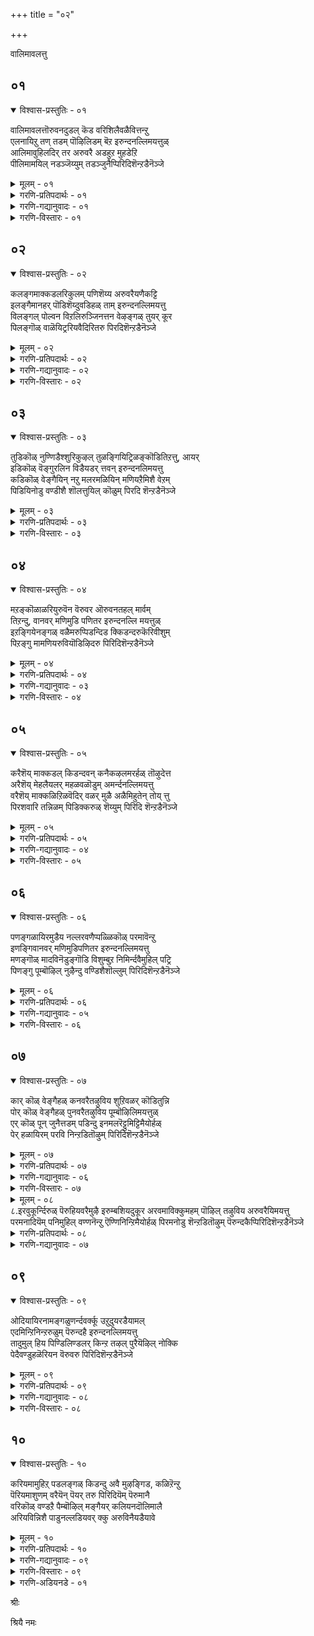 +++
title = "०२"

+++

वालिमावलत्तु

## ०१

<details open><summary>विश्वास-प्रस्तुतिः - ०१</summary>

वालिमावलत्तॊरुवनदुडल् कॆड वरिशिलैवळैवित्तन्ऱु  
एलनायिऱु तण् तडम् पॊऴिलिडम् बॆऱ इरुन्दनल्लिमयत्तुळ्  
आलिमावुहिलदिर् तर अरुवरै अडहुऱ मुहडेऱि  
पीलिमामयिल् नडञ्जॆय्युम् तडञ्जुनैप्पिरिदिशॆन्ऱडैनॆञ्जे
</details>

<details><summary>मूलम् - ०१</summary>

वालिमावलत्तॊरुवनदुडल् कॆड वरिशिलैवळैवित्तन्ऱु  
एलनायिऱु तण् तडम् पॊऴिलिडम् बॆऱ इरुन्दनल्लिमयत्तुळ्  
आलिमावुहिलदिर् तर अरुवरै अडहुऱ मुहडेऱि  
पीलिमामयिल् नडञ्जॆय्युम् तडञ्जुनैप्पिरिदिशॆन्ऱडैनॆञ्जे
</details>

<details><summary>गरणि-प्रतिपदार्थः - ०१</summary>

वालि=वालियॆम्ब, मावलत्तु=महाबलशालियाद ऒरुवनदु=ऒब्बन, उडल्=ऒडलु, कॆड=हाळागुवन्तॆ, वरिशिलै=दिव्यवाद धनुस्सन्नु, वळैवित्तु=बग्गिसि, अन्ऱु=अन्दु, एलम्=परिमळवु, नाऱु=बीसुव, तण्=तम्पाद, तडम्-विशालवाद, पॊऴिल्=तोपुगळ, इडम्=स्थळदल्लि, पॆऱ=पडॆयुवन्तॆ, इरुन्द=इरुव, नल् इमयत्तुळ्=ऒळ्ळॆय हिमालय पर्वतदल्लि, आलि-आलिकल्लुगळिन्द तुम्बिद, मा ,मुहिल्= दॊड्ड मुगिलु, अदिर् तर=अदुरुत्तिरलु, अरुवरै=दॊड्डबॆट्टद, मुहडु=शिखरवन्नु, अहडु उऱ=हॊट्टॆमेलॆ तॆवळुवन्तॆ, एऱि=हत्ति, पीलि मा मायिल्=दॊड्ड सोगॆ नविलुगळु, नडम् शॆय्युम्=नर्तिसुत्तिरुवन्थ, तडम्=विशालवाद, शुनै=बॆट्टद सरोवरगळुळ्ळ, पिरिदि=तिरुप्पिरिदि ऎम्ब दिव्यक्षेत्रक्कॆ, शॆन्ऱु=होगि, अडै=\(पुण्यवन्नु\) पडॆनॆञ्जे=मनवे\!
</details>

<details><summary>गरणि-गद्यानुवादः - ०१</summary>

अन्दु वालियॆम्ब महाबलिष्ठनाद ऒब्बन ऒडलु छिद्रवागुवन्तॆ सुन्दर धनुस्सन्नु बग्गिसि, परिमळवु बीसुव तम्पाद विशालवाद तोपुगळ नडुवॆ \(दर्शन कटाक्षवन्नु\) पडॆयुवन्तॆ इरुव आलिकल्लुगळिन्द तुम्बिद दॊड्डमुगिलु अदुरुत्तिरलु \(चञ्चलवागि सुळिदाडुत्तिरलु\) दॊड्डबॆट्टद शिखरवन्नु हॊट्टॆय मेलॆ तॆवळिकॊण्डुहत्ति, दॊड्ड सोगॆ नविलुगळु नर्तिसुत्तिरुवन्थ विशालवाद बॆट्टद सरोवरगळन्नुळ्ळ "पिरिदि" ऎम्ब दिव्यक्षेत्रक्कॆ होगि \(स्वामिय दर्शनभाग्यवन्नु\) पडॆ, ऎलॆ मनस्से\! \(१\)
</details>

<details><summary>गरणि-विस्तारः - ०१</summary>

भगवन्नाम स्मरणॆ माडुत्ता भगवन्तनु भूमिय मेलॆ नॆलसिरुव पवित्रक्षेत्रगळिगॆ होगि, अल्लि भगवन्तन अर्चामूर्तियन्नु दर्शन माडि आनन्दिसबेकु. हीगॆ माडुवुदु भक्तियन्नु दृढगॊळिसुत्तदॆ.

आऴ्वाररु हेळुत्तारॆ- हिन्दॆ, भगवन्तनु श्रीरामनागि अवतरिसिद. किष्किन्धॆयल्लि पदच्युतनागि नॆलॆयिल्लदॆ अलॆदाडुत्तिद्द सुग्रीवन सख्यवन्नु बॆळसिद. अवन अण्णने महापराक्रमियाद वालि. वालिगॆ ऎदुरागि निन्तु होराडुववरे इरलिल्ल. अन्थवरन्नु श्रीरामनु ऒन्दे बाणदिन्द कॊन्दु सुग्रीवनिगॆ किष्किन्धॆय राज्यवन्नु वहिसिकॊट्टनु. आ स्वामिये ईग, हिमालयदल्लि बलुरम्यवाद प्रकृतिय नडुवॆ "पिरिदि" ऎम्ब दिव्यक्षेत्रदल्लि भक्तरन्नु अनुग्रहिसुवुदक्कागिये नॆलसिद्दानॆ. ऎलॆ मनस्से, नीनु अल्लिगॆ होगि स्वामियन्नु कण्तुम्ब नोडि आनन्दिसु, मरॆयबेड.
</details>

## ०२

<details open><summary>विश्वास-प्रस्तुतिः - ०२</summary>

कलङ्गमाक्कडलरिकुलम् पणिशॆय्य अरुवरैयणैकट्टि  
इलङ्गैमानहर् पॊडिशॆय्दुवडिहळ् ताम् इरुन्दनल्लिमयत्तु  
विलङ्गल् पोल्वन विऱलिरुञ्जिनत्तन वेऴङ्गळ् तुयर् कूर  
पिलङ्गॊळ् वाळॆयिट्ररियवैदिरितरु पिरदिशॆन्ऱडैनॆञ्जे
</details>

<details><summary>मूलम् - ०२</summary>

कलङ्गमाक्कडलरिकुलम् पणिशॆय्य अरुवरैयणैकट्टि  
इलङ्गैमानहर् पॊडिशॆय्दुवडिहळ् ताम् इरुन्दनल्लिमयत्तु  
विलङ्गल् पोल्वन विऱलिरुञ्जिनत्तन वेऴङ्गळ् तुयर् कूर  
पिलङ्गॊळ् वाळॆयिट्ररियवैदिरितरु पिरदिशॆन्ऱडैनॆञ्जे
</details>

<details><summary>गरणि-प्रतिपदार्थः - ०२</summary>

मा कडल्=विस्तारवाद समुद्रवु, कलङ्ग=कलकि होगुवन्तॆ, अरि कुलम् पणिशॆय्य=वानर समूहवु सेवॆ सल्लिसलु, अरुवरै=दॊड्ड बॆट्टगळ, अणैकट्टि=सेतुवॆयन्नु कट्टि, इलङ्गैमा नहर्=लङ्कॆयॆम्ब महानगरवन्नु, पॊडिशॆय्दु=नुच्चुनुरि माडिद, अडिहळ् ताम्=पादगळु, इरुन्द=नॆलसिरुव, नल् इमयत्तु=ऒळ्ळॆय हिमालयदल्लि, विलङ्गल् पोल्=बॆट्टगळ हागॆ, वनविऱल्=सॊबगिनिन्दलू, पराक्रमदिन्दलू, इरुशिनत्तन=बहळ कोपवुळ्ळ, वेऴङ्गळ्=आनॆगळ, तुयर् कूर=दुःखवु हॆच्चुवन्तॆ, पिलम् कॊळ् वाळ्=गुहॆगळल्लि वासिसुव, ऎयिऱु=कोरॆहल्लुगळुळ्ळ, अरि अवै=सिंहगळु, तिरितरु=अलॆदाडुव, पिरदि शॆन्ऱु=पिरदिगॆ होगि, अडैनॆञ्जे=सन्तोषपडु मनस्से.
</details>

<details><summary>गरणि-गद्यानुवादः - ०२</summary>

विस्तारवाद समुद्रवु कलकि होगुवन्तॆ, वानर समूहद सेवॆयिन्द दॊड्डबॆट्टगळ सेतुवॆयन्नु कट्टि, लङ्कॆयॆम्ब महानगरवन्नु नुच्चुनुरि माडिद पादगळु नॆलसिरुव ऒळ्ळॆय हिमालयदल्लि, बॆट्टगळ हागॆ सॊबगिनिन्दलू शक्तियिन्दलू, कोपदिन्दलू इरुव आनॆगळ दुःख\(सङ्कट\)वन्नु हॆच्चिसुवन्तॆ गुहॆगळल्लि वासिसुव कोरॆहल्लुगळुळ्ळ सिंहगळु अलॆदाडुव पिरदि ऎम्ब क्षेत्रक्कॆ होगि सन्तोषपडु, मनस्से.\(२\)
</details>

<details><summary>गरणि-विस्तारः - ०२</summary>

ई पाशुरदल्लि श्रीरामन पराक्रम मुन्दुवरॆयुत्तदॆ- अडगिसलागद सागरवन्नु अडगिसि, अदक्कॆ कपिगळ सहायदिन्द बॆट्टगळ सेतुवॆयन्नु

कट्टिद्दु ऒन्दु अद्भुतसाहस. लङ्कापट्टणवन्ने ध्वंसगॊळिसिद्दु इन्नॊन्दु आ अमितपराक्रमियाद, श्रीरामनु हिमालयदल्लि ऒळ्ळॆय सॊगसाद प्रकृतिसौन्दर्यद नडुवॆ, "पिरदि" ऎम्ब क्षेत्रदल्लि नॆलसिद्दानॆ. अल्लि, बॆट्टदन्तॆ मैयुळ्ळ, अष्टे सुन्दरवाद अष्टे बलिष्ठवाद आनॆगळु भयवन्नुण्टुमाडुवन्तॆ अलॆदाडुत्तवॆ. हागॆये, गुहॆगळल्लि वासिसुत्ता क्रूरवाद कोरॆहल्लुगळुळ्ळ सिंहगळू अलॆदाडुत्तवॆ. ऎलॆ मनस्से, आ पुण्यक्षेत्रक्कॆ होगि, आ स्वामिय दर्शन पडॆदु सन्तोष पडु-ऎन्नुत्तारॆ, आऴ्वाररु.
</details>

## ०३

<details open><summary>विश्वास-प्रस्तुतिः - ०३</summary>

तुडिकॊळ् नुण्णिडैश्शुरिकुऴल् तुळङ्गियिट्रिळङ्कॊडितिऱत्तु, आयर्  
इडिकॊळ् वॆङ्गुरलिन विडैयडर् त्तवन् इरुन्दनलिमयत्तु  
कडिकॊळ् वेङ्गैयिन् नऱु मलरमळियिन् मणियऱैमिशै वेऱम्  
पिडियिनोडु वण्डीशै शॊलत्तुयिल् कॊळुम् पिरदि शॆन्ऱडैनॆञ्जे
</details>

<details><summary>मूलम् - ०३</summary>

तुडिकॊळ् नुण्णिडैश्शुरिकुऴल् तुळङ्गियिट्रिळङ्कॊडितिऱत्तु, आयर्  
इडिकॊळ् वॆङ्गुरलिन विडैयडर् त्तवन् इरुन्दनलिमयत्तु  
कडिकॊळ् वेङ्गैयिन् नऱु मलरमळियिन् मणियऱैमिशै वेऱम्  
पिडियिनोडु वण्डीशै शॊलत्तुयिल् कॊळुम् पिरदि शॆन्ऱडैनॆञ्जे
</details>

<details><summary>गरणि-प्रतिपदार्थः - ०३</summary>

तुडिकॊळ्=बळुकुव, नुण्=सूक्ष्मवाद, इडै=नडुविन, शुरि कुऴल्=गुङ्गुरु कूदलिन, तुळङ्गु=बॆळगुत्तिरुव, ऎयऱु=दन्तपङ्क्तिय\(हल्लुगळ\) इळम् कॊडि=ऎळॆय बळ्ळिय तिऱत्तु=रीतिय\(कोमलवाद\) \(नप्पिन्नैदेविगागि\), आयर्=गोवळर, इडिकॊळ्=सिडिलिनन्तॆ, वॆम् कुरल्=भयङ्करवाद कूगिन, इनम्=ऒट्टागि\(ऎरगिद\) विडै=वृषभगळन्नु, अडर् त्तवन्=अडगिसिदवनु, इरुन्द=नॆलसिरुव, नल् इमयत्तु=सुन्दरवाद हिमालयदल्लि, कडिकॊळ्=परिमळ तुम्बिद, वेङ्गैयिन्=वेङ्गै मरद, नऱु=बहळहॆच्चाद, मलर्=हूगळिन्द, अमळियिन्=हासुगॆयल्लि, मणि=इन्द्रनीलमणियन्तॆ इरुव, अऱैमिशै=बण्डॆगळ मेलॆ, वेऴम्=गण्डानॆय, पिडियिनोडु=हॆण्णानॆयॊडनॆ, वण्डु=दुम्बिगळु, इशै शॊल=गान माडुत्तिरलु, तुयिल् कॊळुम्=मलगि निद्रिसुव, पिरदि=पिरदि क्षेत्रक्कॆ, शॆन्ऱु=होगि, अडै=सन्तोषपडु, नॆञ्जे=मनस्से.
</details>

<details><summary>गरणि-विस्तारः - ०३</summary>

बळुकुव सूक्ष्मनडुवुळ्ळ, गुङ्गुरु कूदलिन, हॊळॆयुव हल्लुगळ, ऎळॆय बळ्ळियन्तॆ कोमलवाद नप्पिन्नैदेविगागि, गोवळर सिडिलिनन्तॆ भयङ्करवाद आर्भटदिन्द ऒट्टागि ऎरगिद वृषभगळन्नु अडगिसिदवनु नॆलसिरुव सुन्दरवाद हिमालयदल्लि वेङ्गै मरगळिन्द परिमळ तुम्बिद बहळवागि हूगळु उदुरि आद हासुगॆयल्लि

इन्द्रनीलमणियन्तॆये इरुव बण्डॆगळ मेलॆ गण्डानॆगळु हॆण्णानॆगळॊडनॆ, दुम्बिगळु गान माडुत्तिरलु, मलगि निद्रिसुव पिरदि क्षेत्रक्कॆ होगि ऎलॆ मनस्से सन्तोषपडु. \(३\)

हिन्दिन ऎरडु पाशुरगळल्लि सीतादेविगोस्करवागि श्रीरामनु नडसिद साहसगळन्नु हेळि, ई पाशुरदल्लि सत्यॆ\(अथवा नीळादेवि, नप्पिन्नैदेवि\)गोस्करवागि श्रीकृष्णनु नडसिद साहसगळन्नु हेळलागुत्तदॆ. कुम्भ ऎम्बवनॊब्ब गोवळ. अवनिगॆ ऒब्ब मगळु. सत्यॆ ऎन्दु हॆसरु. अवळन्नु नीळा ऎन्तलू नप्पिन्नै ऎन्तलू करॆयुत्तारॆ. अवळन्नु वरिसबेकादरॆ, कुम्भनु साकिद्द एळु वृषभगळन्नु ऒब्बने ऎदुरिसि, कट्टिहाकबेकॆम्बुदु फण. श्रीकृष्णनु ई साहसक्कॆ कै हाकि, अवुगळन्नु निरायासवागि गॆद्दु, सत्यॆयन्नु मदुवॆयादनॆम्बुदु विषय.

पाशुरद मॊदलडिगळल्लि नप्पिन्नैदेविय अनुपम लावण्यवन्नू वृषभगळ भयङ्कर आर्भटवन्नू कण्णिगॆ कट्टुवन्तॆ वर्णिसलागिदॆ. साहसवन्नु तोरिसिद बळिक श्रीकृष्णनु हिमालयद दिव्यसुन्दर प्रकृतिय नडुवॆ "पिरिदि"क्षेत्रदल्लि नॆलसिरुवुदन्नू, अल्लिगॆ होगि नोडि,नलियबेकॆम्बुदन्नू आऴ्वाररु मनस्सिगॆ तिळिय हेळुत्तारॆ.

पिरदि क्षेत्रद सुत्तमुत्तलिन अनुपन सॊबगिन सॊगसाद विवरणॆयु पाशुरद कॊनॆय सालुगळल्लि बरुत्तदॆ. ऒप्पुवन्थ उपमानगळिन्द वर्णनॆ शोभिसुत्तदॆ.आऴ्वाररु "कवि"अल्लवे?
</details>

## ०४

<details open><summary>विश्वास-प्रस्तुतिः - ०४</summary>

मऱङ्कॊळाळरियुरुवॆन वॆरुवर ऒरुवनतहल् मार्वम्  
तिऱन्दु, वानवर् मणिमुडि पणितर इरुन्दनल्लि मयत्तुळ्  
इऱङ्गियेनङ्गळ् वळैमरुप्पिडन्दिड क्किडन्दरुकॆरिवीशुम्  
पिऱङ्गु मामणियरुवियॊडिऴिदरु पिरिदिशॆन्ऱडैनॆञ्जे
</details>

<details><summary>मूलम् - ०४</summary>

मऱङ्कॊळाळरियुरुवॆन वॆरुवर ऒरुवनतहल् मार्वम्  
तिऱन्दु, वानवर् मणिमुडि पणितर इरुन्दनल्लि मयत्तुळ्  
इऱङ्गियेनङ्गळ् वळैमरुप्पिडन्दिड क्किडन्दरुकॆरिवीशुम्  
पिऱङ्गु मामणियरुवियॊडिऴिदरु पिरिदिशॆन्ऱडैनॆञ्जे
</details>

<details><summary>गरणि-प्रतिपदार्थः - ०४</summary>

मऱम् कॊळ्=कडुकोपदिन्द, आळ् अरि=नरसिंह, उरु=अवतार, ऎन=ऎन्द कूडले, वॆरुवर=नडुकवुण्टागुवन्तॆ, ऒरुवनदु=शक्तियल्लि साटियिल्लद ऒब्बन, अहल्=विशालवाद, मार्वम्=ऎदॆयन्नु, तिऱन्दु=तॆगॆदु, वानवर्=देवतॆगळु, मणि मुडि=रत्नगळिन्द कूडिद किरीटवन्नु धरिसिद तलॆगळन्नु, पणितर=बग्गिसि ऎरगुवन्तॆ, इरुन्द=इरुव, नल् इमयत्तुळ्=ऒळ्ळॆय\(सुन्दरवाद\) हिमालयदल्लि, एनङ्गळ्=हन्दिगळु, इऱङ्गि=इळिदु, वळै=बग्गिरुव, मरुप्पु=कोरॆहल्लुगळिन्द, इडन्दिड=पळगिसलु, अरुहु=अञ्चुगळु, किडन्दु=इरुव, ऎरि वीशुम्=ज्वालॆयन्नु हरडुत्ता, पिऱङ्गु=प्रकाशिसुव, मामणि=अति श्रेष्ठवाद मणिगळु, अरुवियोडु=बॆट्टद झरिगळॊडनॆ, इऴितरु=इळिदु बरुव, पिरिदि=पिरिदि क्षेत्रक्कॆ

शॆन्ऱु=होगि, अडै=सन्तोषपडु, नॆञ्जे=मनस्से.
</details>

<details><summary>गरणि-गद्यानुवादः - ०३</summary>

कडुकोपगॊण्डु नरसिंहावतारवाद कूडले नडुगुवन्तॆ शक्तियल्लि साटियिल्लद ऒब्बन विशालवाद वक्षवन्नु सीळि तॆगॆदु, रत्नमयवाद किरीटगळन्नु धरिसिद देवतॆगळु तम्म तलॆगळन्नु बग्गिसि नमस्करिसुवन्तॆ इरुव सुन्दरवाद हिमालयदल्लि हन्दिगळु इळिदु, बग्गिरुव तम्म कोरॆहल्लुगळिन्द पळगिसलु, अञ्चुगळल्लिरुव ज्योति हरडि प्रकाशिसुव दिव्यमणिगळु बॆट्टद झरिगळॊडनॆ इळिदुबरुव "पिरिदि" क्षेत्रक्कॆ होगि, सन्तोषपडु मनस्स्.\(४\)
</details>

<details><summary>गरणि-विस्तारः - ०४</summary>

ई पाशुरदल्लियू हिमालयद नडुवॆ इरुव पिरिदि क्षेत्रवन्नु वर्णिसुवुदक्कॆ, आऴ्वाररु रूपकगळन्नुबळसिद्दारॆ.

हिन्दॆ, शक्तियल्लियू पराक्रमदल्लियू साटियिल्लदवनाद हिरण्यकशिपुविन किरुकुळवन्नु सहिसलारदॆ बाधॆपडुत्तिद्द देवतॆगळ सङ्कटवन्नु निवारिसुवुदक्कागि भगवन्तनु"आळरि"यागि \(ऎन्दरॆ नरसिंहनागि\) अवतरिसिदनु. "नरसिंह"ऎम्ब हॆसरन्नु केळिद कूडले हिरण्यकशिपुविन ऎदॆ गडगड नडुगितु. स्वामियु अवन विशालवाद वक्षवन्नु सीळि हॊट्टॆयन्नु बगॆदु अवनन्नु संहरिसिदनु. अदुवरॆगॆ तलॆमरॆसिकॊण्डु अलॆदाडुत्तिद्द देवतॆगळॆल्लरू सन्तोषदिन्दलू सम्भ्रममदिन्दलू सर्वालङ्कारगळॊडनॆ भगवन्तनिगॆ तम्म कृतज्ञतॆयन्नु अर्पिसलु बन्दु, मणिमय किरीटगळिन्द अलङ्कृतवाद तम्म तलॆयन्नु भगवन्तन पादगळल्लिट्टु भक्तिनम्रतॆगळिन्द नमस्करिसिदरु. हागॆये, हिमालय पर्वतवु दिव्यसुन्दरवागि मॆरॆयुत्ता, अदर नडुवॆ पिरिदियल्लि नॆलसिरुव भगवन्तनिगॆ तलॆबागि नमस्करिसुत्तिदॆयो ऎम्बन्तॆ प्रकृति रम्यवागि काणिसुत्तदॆ.

हिमालय पर्वतदल्लि इरुव हन्दिगळु तम्म कोरॆहल्लुगळिन्द बॆट्टद तप्पलिन भागगळन्नु गिडिदु पॆळगिसिदाग, बॆट्टदिन्द हिमद तुणुकुगळु उदुरिबीळुत्तवॆ. अञ्चुगळल्लि बॆळकु हरिदु फळफळनॆ हॊळॆयुव सॊगसाद इन्द्रनीलमणिगळन्तॆ इरुव आ हिमद तुणुकुगळन्नु भरदिन्द कॆळक्कॆ इळियुव बॆट्टद झरिगळु ऎळॆदुकॊण्डु कॆळक्कॆ इळियुत्तवॆ.

इन्थ सुन्दरवाद प्रकृतिय नडुवॆ शोभिसुव पिरिदियन्नु सन्दर्शिसुवुदु ऎन्थ पुण्यवो\!
</details>

## ०५

<details open><summary>विश्वास-प्रस्तुतिः - ०५</summary>

करैशॆय् माक्कडल् किडन्दवन् कनैकऴलमरर्हळ् तॊऴुदेत्त  
अरैशॆय् मेहलैयलर् महळवळॊडुम् अमर्न्दनल्लिमयत्तु  
वरैशॆय् माक्कळिऱिळवॆदिर् वळर् मुळै अळैमिहुतेन् तोय् त्तु  
पिरशवारि तन्निळम् पिडिक्करुळ् शॆय्युम् पिरिदि शॆन्ऱडैनॆञ्जे
</details>

<details><summary>मूलम् - ०५</summary>

करैशॆय् माक्कडल् किडन्दवन् कनैकऴलमरर्हळ् तॊऴुदेत्त  
अरैशॆय् मेहलैयलर् महळवळॊडुम् अमर्न्दनल्लिमयत्तु  
वरैशॆय् माक्कळिऱिळवॆदिर् वळर् मुळै अळैमिहुतेन् तोय् त्तु  
पिरशवारि तन्निळम् पिडिक्करुळ् शॆय्युम् पिरिदि शॆन्ऱडैनॆञ्जे
</details>

<details><summary>गरणि-प्रतिपदार्थः - ०५</summary>

करै=घोषिसुत्तिरुव, मा कडल्=बहुदॊड्ड कडलिनल्लि

किडन्दवन्=पवडिसिरुव भगवन्तनु, कनै कऴल्=सद्दु माडुत्तिरुव पादगळुळ्ळ, अमरर्हळ्= अमररु, तॊऴुदु एत्त=नमस्करिसि \(सेवॆ माडि\) स्तुतिसलु, अरैशॆय्=नडुविनल्लि धरिसिरुव, मेकलै=ऒड्याणवन्नुळ्ळ, अलर् महळवळॊडुम्=श्रीदेवियॊडनॆ, अमर्न्द=कूडिकॊण्डिरुव, नल् इमयत्तु=सुन्दरवाद हिमालयदल्लि, वरैशॆय्=बॆट्टदन्तिरुव, मा कळिऱु=दॊड्ड आनॆयु, इळवॆदिर्=ऎळॆय बिदिरिन, वळर् मुळै=बॆळॆयुव मॊळकॆयन्नु, अळै मिहुतेन् तोय् त्तु=अळतॆगॆ मीरिदन्तॆ जेनिनल्लि नॆनॆसि पिरशम् वारि=आ जेनिन धारॆयन्नु, तन्=तन्न, इळ=ऎळॆय, पिडिक्कू=हॆण्णानॆगळिगॆ, अरुळ् शॆय्युम्=प्रीतियिन्द कॊडुव, पिरिदि=पिरिदि क्षेत्रक्कॆ, शॆन्ऱु=होगि, अडै=सन्तोषपडु, नॆञ्जे=मनस्से.
</details>

<details><summary>गरणि-गद्यानुवादः - ०४</summary>

घोषिसुत्तिरुव महाकडलिनल्लि पवडिसिरुव भगवन्तनु, सद्दुमाडुत्तिरुव पादगळुळ्ळ देवतॆगळु नमस्करिसि सेवॆ माडिस्तुतिसुवुदक्कागि, नडुविनल्लि धरिसिरुव ऒड्याणवन्नुळ्ळ श्रीदेवियॊडनॆ कूडिकॊण्डिरुव सुन्दरवाद हिमालयदल्लि बॆट्टदन्तिरुव दॊड्ड आनॆयु ऎळॆय बिदिरिन बॆळॆयुव मॊळकॆयन्नु अपरिमितवाद जेनिनल्लि नॆनॆसि, आ जेनिन धारॆयन्नु तन्न ऎळॆय हॆण्णानॆगळिगॆ प्रीतियिन्द कॊडुव, पिरिदि क्षेत्रक्कॆ होगि सन्तोषवन्नु पडॆ मनस्से.\(५\)
</details>

<details><summary>गरणि-विस्तारः - ०५</summary>

ई पाशुरदल्लि आऴ्वाररु उपयोगिसिरुव रूपक स्वल्प तॊडकिनदागि, स्पष्टवागिल्लवॆनिसुत्तदॆ. आऴ्वाररु हेळुवुदन्नु हीगॆ सङ्ग्रहिसबहुदु ऎनिसुत्तदॆ. दॊड्डदॊड्द अलॆगळिन्द कूडिद पाल्गडलिनल्लि निर्लिप्तनागि पवडिसिरुव भगवन्तनु कृपाविष्टनागि देवतॆगळ सेवॆयन्नु पडॆयलॆन्दू अवरिगॆ अनुग्रहिसलॆन्दू श्रीदेवियॊडनॆ हिमालयद नडुवॆ इरुव सुन्दरवाद पिरिदि क्षेत्रदल्लिनित्यवास माडुत्तिद्दानॆ. बॆट्टदन्तॆ देहवुळ्ळ दॊड्ड आनॆयु बिदिरिन कळलॆगळन्नु कित्तुकॊण्डु, अदु सुरिसुत्तिरुव जेनिनॊडनॆ, आ सवियुणिसन्नु तन्न ऎळॆवयस्सिन हॆण्णानॆगळिगॆ ऊडुवन्तॆ, भगवन्तनु पिरिदि क्षेत्रदल्लि सेवॆ माडुववरॆल्लरिगू तन्न अपारवाद कृपॆयन्नु अनुग्रहिसुत्तानॆ. स्वामिय आ कृपॆगॆ पात्ररागि भक्तरु कृतार्थरागबारदे? मुक्तिपडॆयबारदे?
</details>

## ०६

<details open><summary>विश्वास-प्रस्तुतिः - ०६</summary>

पणङ्गळायिरमुडैय नल्लरवणैप्पळ्ळिकॊळ् परमावॆन्ऱु  
इणङ्गिवानवर् मणिमुडिपणितर इरुन्दनल्लिमयत्तु  
मणङ्गॊळ् मादविनॆडुङ्गॊडि विशुम्बुऱ निमिर्न्दवैमुहिल् पट्रि  
पिणङ्गु पूम्बॊऴिल् नुऴैन्दु वण्डिशैशॊल्लुम् पिरिदिशॆन्ऱडैनॆञ्जे
</details>

<details><summary>मूलम् - ०६</summary>

पणङ्गळायिरमुडैय नल्लरवणैप्पळ्ळिकॊळ् परमावॆन्ऱु  
इणङ्गिवानवर् मणिमुडिपणितर इरुन्दनल्लिमयत्तु  
मणङ्गॊळ् मादविनॆडुङ्गॊडि विशुम्बुऱ निमिर्न्दवैमुहिल् पट्रि  
पिणङ्गु पूम्बॊऴिल् नुऴैन्दु वण्डिशैशॊल्लुम् पिरिदिशॆन्ऱडैनॆञ्जे
</details>

<details><summary>गरणि-प्रतिपदार्थः - ०६</summary>

पणङ्गळ्=हॆडॆगळु, आयिरम्=साविर, उडैय=उळ्ळ, नल्=ऒळ्ळॆय, अरवु अणै=शेषन हासुगॆयल्लि, पळ्ळिकॊळ्=पवडिसिरुव, परमा ऎन्ऱु=परमने ऎन्दु, वानवर्=देवतॆगळु, इणङ्गि=गुम्पुगूडि, मणिमुडि पणितर=रत्नकिरीटगळ तलॆबागि नमस्करिसुवन्तॆ, इरुन्द=इरुव, नल् इमयत्तु=सुन्दरवाद हिमालयदल्लि, मणम् कॊळ्=परिमळ तुम्बिद, नॆडु=उद्दवाद, मादविकॊडि=माधवूलतॆगळु, विशुम्बु=आकाशदल्लि, उऱ=हरडि, निमिर्न्दु=ऎद्दु, तलॆयॆत्ति, अवै=अवुगळु, मुहिल् पट्रि=मेघगळन्नु हिडिदु, पिणङ्गु=होराडुवन्तॆ, पू पॊऴिल्=हूदोटगळल्लि, नुऴैन्दु=नुसुळि, वण्डु=दुम्बिगळु, इशै शॊल्लुम्=गान माडुव, पिरिदि=पिरिदि क्षेत्रक्कॆ,शॆन्ऱु=होगि, अडै=सन्तोषपडु, नॆञ्जे=मनस्से.
</details>

<details><summary>गरणि-गद्यानुवादः - ०५</summary>

साविर हॆडॆगळुळ्ळ शेषशयनदल्लि पवडिसिरुव परमने ऎन्दु देवतॆगळु गुम्पुगूडि तम्म रत्नकिरीटगळ तलॆगळन्नु बग्गिसि नमस्करिसुवन्तॆ सुन्दरवाद हिमालयदल्लि परिमळतुम्बिद उद्दवाद माधवीलतॆगळु आकाशवन्नॆल्ला हरडि तलॆयॆत्ति मुगिलुगळन्नु हिडिदुकॊण्डु अवुगळॊडनॆ होराडुवन्तॆ हूदोटगळल्लि दुम्बिगळु नुसुळिहोगि गान माडुत्तिरुव पिरिदिक्षेत्रक्कॆ होगि आनन्दवन्नुपडॆ, मनस्से. \(६\)
</details>

<details><summary>गरणि-विस्तारः - ०६</summary>

क्षीरसागरदल्लि साविरहॆडॆगळ शेषन मेलॆ पवडिसिरुव परमपुरुषनन्नु देवतॆगळु गुम्पुगुम्पागि होगि अवनडिगळिगॆरगि तम्म भक्तिगौरवगळन्नु तोरिसुत्तारॆ. अल्लिगॆ मनुष्यरारू होगुवुदक्कॆ साध्यविल्ल. अवरिगू सह सेवॆय सौलभ्यवन्नु दॊरकिसिकॊडबेकॆन्दु कृपाविष्टनागि भगवन्तनुसुन्दरवाद हिमालयद नडुवॆ पिरिदि क्षेत्रदल्लि नॆलॆगॊण्डिद्दानॆ. आ पिरिदि क्षेत्रदल्लि ऎल्लॆल्लू तोपुगळु, तोपुगळल्लि माधवीलतॆगळु परिमळभरितवाद हूगळिम्द तुम्बि, मुगिलिगॆ एरिनिन्तु बॆळ्ळगॆ हॊळॆयुव मुगिलुगळॊडनॆ पैपोटि नडसुत्तिवॆयो ऎम्बन्तॆ अलङ्कृतगॊण्डिवॆ. दुम्बिगळु ऎल्लॆल्लियू नुसुळि तुम्बिकॊण्डु गानमाडुत्तिवॆ. अंर्थ दिव्यसुन्दरवाद क्षेत्रक्कॆ होगि, भगवन्तन दर्शनलाभपडॆदु आनन्दिसु मनस्से ऎन्दु आऴ्वाररु हेळुत्तारॆ.
</details>

## ०७

<details open><summary>विश्वास-प्रस्तुतिः - ०७</summary>

कार् कॊळ् वेङ्गैहळ् कनवरैतऴुविय शुऱिवळर् कॊडितुन्नि  
पोर् कॊळ् वेङ्गैहळ् पुनवरैतऴुविय पूम्बॊऴिलिमयत्तुळ्  
एर् कॊळ् पून् जुनैत्तडम् पडिन्दु इनमलरॆट्टुमिट्टिमैयोर्हळ्  
पेर् हळायिरम् परवि निन्ऱडितॊऴुम् पिरिदिशॆन्ऱडैनॆञ्जे
</details>

<details><summary>मूलम् - ०७</summary>

कार् कॊळ् वेङ्गैहळ् कनवरैतऴुविय शुऱिवळर् कॊडितुन्नि  
पोर् कॊळ् वेङ्गैहळ् पुनवरैतऴुविय पूम्बॊऴिलिमयत्तुळ्  
एर् कॊळ् पून् जुनैत्तडम् पडिन्दु इनमलरॆट्टुमिट्टिमैयोर्हळ्  
पेर् हळायिरम् परवि निन्ऱडितॊऴुम् पिरिदिशॆन्ऱडैनॆञ्जे
</details>

<details><summary>गरणि-प्रतिपदार्थः - ०७</summary>

कार् कॊळ्=मेघगळन्नु मुट्टुव, वेङ्गैहळ्=वेङ्गैमरगळु, कनम् वरै=बहळ दॊड्ड बण्डॆयन्नु, तऴुविय=तब्बिकॊण्डिरुव, शुऱिकॊडि=मॆणसिन बळ्ळिगळु, तुन्निवळर्=दट्टवागि बॆळॆदिरुव, पोर् कॊळ्=होराडुवन्थ, वेङ्गै हळ्=वेङ्गैमरगळु, पुनम्=बॆट्टद तप्पलिन, वरै=बण्डॆगळन्नु, तऴुविय=तब्बिकॊण्डिरुव, पू पॊलिल्=हूविन तोपुगळ, इमयत्तुळ्=हिमालयदल्लि, एर्कॊळ्=सॊबगिन, पूशुनै=हूविन सरोवरगळ, तडम्=दडदल्लि, पडिन्दु=तङ्गिद्दु, इनम् मलर्=बगॆबगॆय जातिय हूगळु, ऎट्टुम्=ऎण्टु बगॆयन्नु,इट्टु=समर्पिसि, इमैयोर्हळ्=देवतॆगळु, पेर्हळ्= हॆसरुगळु, आयिरम्=साविरवन्नु, परवि=विस्तरिसि, निन्ऱु=हेळि, अडितॊऴुम्=पादगळिगॆ नमस्करिसुव, पिरिदि=पिरिदि क्षेत्रक्कॆ,शॆन्ऱु=होगि, अडै=सन्तोषपडु, नॆञ्जे=मनस्से.
</details>

<details><summary>गरणि-गद्यानुवादः - ०६</summary>

मोडगळन्नु मुट्टुवन्तॆ बॆळॆदिरुव वेङ्गै मरगळू, बॆट्टद बहळ दॊड्ड बण्डॆगळन्नु आश्रयिसिरुव मॆणसिन बळ्ळिगळू, परस्पर होराडुवन्तॆ दट्टवागि बॆळॆदिरुव वेङ्गैमरगळू, बॆट्टद तप्पलिन बण्डॆगळन्नु आश्रयिसिरुव हूविन तोपुगळू इरुव हिमालयदल्लि सुन्दरवाद हूगळिन्द कूडिद सरोवरगळ दडदल्लि तङ्गिद्दु ऎण्टुजातिय हूगळन्नू समर्पिसि देवतॆगळु भगवन्तन साविर नामगळन्नु विवरवागि हेळि पादगळिगॆ ऎरगुव पिरिदि क्षेत्रक्कॆ होगि, आनन्दवन्नु पडॆ मनस्से.\(७\)
</details>

<details><summary>गरणि-विस्तारः - ०७</summary>

## २९

<details open><summary>विश्वास-प्रस्तुतिः - ०८</summary>
</details>  
८.इरवुकूर्न्दिरुळ् पॆरुहियवरैमुऴै इरुम्बशियदुकूर  
अरवमाविक्कुमहम् पॊऴिल् तऴुविय अरुवरैयिमयत्तु  
परमनादियॆम् पनिमुहिल् वण्णनॆन्ऱु ऎण्णिनिन्ऱिमैयोर्हळ्  
पिरमनोडु शॆन्ऱडितॊऴुम् पॆरुन्दकैप्पिरिदिशॆन्ऱडैनॆञ्जे
</details>

<details><summary>मूलम् - ०८</summary>
</details>  
८.इरवुकूर्न्दिरुळ् पॆरुहियवरैमुऴै इरुम्बशियदुकूर  
अरवमाविक्कुमहम् पॊऴिल् तऴुविय अरुवरैयिमयत्तु  
परमनादियॆम् पनिमुहिल् वण्णनॆन्ऱु ऎण्णिनिन्ऱिमैयोर्हळ्  
पिरमनोडु शॆन्ऱडितॊऴुम् पॆरुन्दकैप्पिरिदिशॆन्ऱडैनॆञ्जे

<details><summary>गरणि-प्रतिपदार्थः - ०८</summary>

इरवु=रात्रि, कूर्न्दु=हॆच्चागि, इरुळ्=कत्तलॆयु, पॆरुहिय=हरियुव, वरैमऴै=कल्लिन गुहॆगळल्लि, इरुपशि अदु=बहळवागि हसिवु, कूर=हॆच्चलु, अरवम्=बॆट्टद हावु, आविक्कूम्=गाळीगागि तपिसुव, अहम् पॊऴिल् तऴुविय=मनॆ तोपुगळन्नु कूडिद, अरुवरै=अपरूपवाद असाध्यवाद बण्डॆगळुळ्ळ, इमयत्तु=हिमालयदल्लि, इमैयोर्हळ्=देवतॆगळु, पिरमनोडु शॆन्ऱु=ब्रह्मनॊडनॆ होगि, परमन्=परमनाद, आदि=आदिकारणनाद, ऎम् पनि=नम्म दुःखनिवारकनाद, मुहिल् वण्णन्=मुगिलवण्णने, ऎन्ऱु निन्ऱु-ऎन्दु भाविसि, प्रार्थिसि, अडितॊऴुम्=पादसेवॆ माडुव, पिरिदि=पिरिदि क्षेत्रक्कॆ, शॆन्ऱु=होगि, अडै=सन्तोषपडु, नॆञ्जे=मनस्से.
</details>

<details><summary>गरणि-गद्यानुवादः - ०७</summary>

रात्रियु बलितु कत्तलॆ \(कग्गत्तलॆ\) हरियुव कल्लिन गुहॆगळल्लि बहळवागि हसिदु \(बिद्दिरुव\)बॆट्टद हावु गाळिगागि तपिसुव मनॆतोपुगळिन्द कूडिद \(हत्तलु\) असाध्यवाद बण्डॆगळुळ्ळ हिमालयदल्लि देवतॆगळु चतुर्मुख ब्रह्मनॊडनॆ होगि परमनू, आदियू, दुःखनिवारकनू आद मुगिल् वण्णने ऎन्दु भाविसि, प्ररथिसि, पादसेवॆ माडुव पिरिदि क्षेत्रक्कॆ होगि सार्थकतॆयन्नु पडॆ, मनस्से.\(८\)
</details>

## ०९

<details open><summary>विश्वास-प्रस्तुतिः - ०९</summary>

ओदियायिरनामङ्गळुणर्न्दवर्क्कू उऱुदुयरडैयामल्  
एदमिन्ऱिनिन्ऱरुळुम् पॆरुन्दहै इरुन्दनल्लिमयत्तु  
तादुमुल् हिय पिण्डिलिण्डलर् किन्ऱ तऴल् पुरैयॆऴिल् नोक्कि  
पेदैवण्डुहळॆरियन वॆरुवरु पिरिदिशॆन्ऱडैनॆञ्जे
</details>

<details><summary>मूलम् - ०९</summary>

ओदियायिरनामङ्गळुणर्न्दवर्क्कू उऱुदुयरडैयामल्  
एदमिन्ऱिनिन्ऱरुळुम् पॆरुन्दहै इरुन्दनल्लिमयत्तु  
तादुमुल् हिय पिण्डिलिण्डलर् किन्ऱ तऴल् पुरैयॆऴिल् नोक्कि  
पेदैवण्डुहळॆरियन वॆरुवरु पिरिदिशॆन्ऱडैनॆञ्जे
</details>

<details><summary>गरणि-प्रतिपदार्थः - ०९</summary>

आयिरनामङ्गळ्=भगवन्तन साविर हॆसरुगळन्नू ओदि=अभ्यास माडि, \(अर्थवत्तागि ओदि\), उणर्न्दवर् क्कू=अरितुकॊण्डवरिगॆ, उऱु=हॆच्चाद, तुयर्=दुःखसङ्कटगळु, अडैयामल्=लभिसदन्तॆ, एदम्=कॆडकू नाशवू

इन्ऱि-इल्लदन्तॆ, निन्ऱु=इद्दुकॊण्डु, अरुळुम्=कृपॆमाडुव, नम् पॆरुन्दहै=नम्म स्वामियु \(सर्वेश्वरनु\) इरुन्द=नॆलसिरुव, नल् इमयत्तु=सुन्दरवाद हिमालयदल्लि, तादु मुल् हिय=परागवु तुम्बिरुव, पिण्डिविण्डु=अशोकवृक्षदल्लि हूगळु, अलर् किन्ऱ=अरळुत्तिरुवाग, तऴल् पुरै ऎऴिल्=बॆङ्किय हागॆ सॊबगन्नु, नोक्कि=नोडि, पेदैवण्डुहळ्=अज्ञानि दुम्बिगळु, ऎरि ऎन=ज्वालॆ, उरि ऎन्दु, वॆरुवर=हॆदरुव, पिरिदि=पिरिदि क्षेत्रक्कॆ,शॆन्ऱु=होगि, अडै=\(दर्शन\)पडॆ, नॆञ्जे=मनस्से.
</details>

<details><summary>गरणि-गद्यानुवादः - ०८</summary>

भगवन्तन साविर हॆसरुगळन्नू ओदि, अभ्यास माडि अर्थवत्तागि तिळिदुकॊण्डवरु बहळ दुःखसङ्कटगळन्नू अनुभविसदन्तॆयू कॆडकू नाशवू इल्लदन्तॆयू कृपॆमाडुव नम्म सर्वेश्वरनु नॆलसिरुव सुन्दरवाद हिमालयदल्लि अशोकवृक्षगळल्लि हूगळु बिरितु, परागवन्नु चॆल्लुत्ता बॆङ्किय हागॆ इरुव सॊबगन्नु नोडि बुद्धियिल्लद दुम्बिगळु अदन्नु उरि ऎन्दु हॆदरुव पिरिदि क्षेत्रक्कॆ होगि, दर्शनानन्दवन्नु पडॆ, मनवे.\(९\)
</details>

<details><summary>गरणि-विस्तारः - ०८</summary>

ई पाशुरदल्लि मुख्यवागि सहस्रनामद हिरिमॆयन्नु हेळिदॆ. भगवन्तन साविरनामगळल्लि ऒन्दॊन्दन्नू चॆन्नागि अर्थवत्तागि ओदि, अभ्यासमाडि तिळिदुकॊण्डु ऎडॆबिडदॆ अवुगळन्नु अनुभविसुत्तिरुववनिगॆ, मनन माडुत्तिरुववनिगॆ दुःखवू इल्ल;सङ्कटवू इल्ल. अवनिगॆ याव बगॆय कॆडकू उण्टागुवुदिल्ल. अवनिगॆ नाशवे इल्ल. ऎन्दरॆ, इहपरगळॆरडरल्लियू अवनु आनन्दवन्ननुभविसुत्त अमरनागुत्तानॆ. अवनु भगवन्तनिगॆ प्रियतमनागुत्तानॆ.
</details>

## १०

<details open><summary>विश्वास-प्रस्तुतिः - १०</summary>

करियमामुहिऱ् पडलङ्गळ् किडन्दु अवै मुऴङ्गिड, कळिऱॆन्ऱु  
पॆरियमाशुणम् वरैयॆन् पॆयर् तरु पिरिदियॆम् पॆरुमानै  
वरिकॊळ् वण्डऱै पैम्बॊऴिल् मङ्गैयर् कलियनदॊलिमालै  
अरियविन्निशै पाडुनल्लडियवर् क्कु अरुविनैयडैयावे
</details>

<details><summary>मूलम् - १०</summary>

करियमामुहिऱ् पडलङ्गळ् किडन्दु अवै मुऴङ्गिड, कळिऱॆन्ऱु  
पॆरियमाशुणम् वरैयॆन् पॆयर् तरु पिरिदियॆम् पॆरुमानै  
वरिकॊळ् वण्डऱै पैम्बॊऴिल् मङ्गैयर् कलियनदॊलिमालै  
अरियविन्निशै पाडुनल्लडियवर् क्कु अरुविनैयडैयावे
</details>

<details><summary>गरणि-प्रतिपदार्थः - १०</summary>

करिय मामुहिल्=कप्पगिरुव दॊड्ड मुगिलुगळ, पडलङ्गळ्=पदरगळु,किडन्दु अवै=ऒट्टिगॆ ऒन्दु कडॆये इद्दुकॊण्डु, मुऴङ्गिड=आर्भटिसलु, पॆरिय माशुणम्=दॊड्ड बॆट्टद हावुगळु

कळिऱु ऎन्ऱु=आनॆ ऎन्दु, वरै ऎन=बॆट्टवो ऎम्बन्तॆ, पॆयर् तरु=रूपगॊण्डिरुव, पिरिदि=पिरिदिय, ऎम् पॆरुमानै=नम्म स्वामियन्नु कुरितु, वरिकॊळ्=सुन्दरवाद, वण्डु=दुम्बिगळु, अऱै=गान माडुव, पै=विशालवाद, पॊऴिल्=तोपुगळल्लि, मङ्गैयर्=मङ्गै ऎम्बवराद, कलियनदु=कलियन् ऎम्बवर, ऒलिमालै=पाशुरमालॆय, अरिय=अपूर्ववाद, इन्=इनिदाद, इशै=गानवन्नु, पाडुम्=हाडुव, नल्=उत्तम, अडियवर् क्कू=भागवतरिगॆ, अरुविनै=महापापगळु, अडैयावे=तट्टुवुदे इल्ल.
</details>

<details><summary>गरणि-गद्यानुवादः - ०९</summary>

दॊड्डदॊड्ड कार्मुगिलिन पदरगळु ऒट्टिगॆ ऒन्दे स्थळदल्लि कूडिकॊण्डु घर्जिसलु, दॊड्ड बॆट्टद हावुगळु अदन्नु आनॆयॆन्दु बगॆदु बॆट्टदन्तॆ रूपगॊण्डिरुव पिरिदिय नम्म स्वामियन्नु कुरितु सुन्दरवाद दुम्बिगळु गानमाडुव विशालवाद तोपुगळल्लि "मङ्गै" ऎम्ब हॆसरिन कलियन् ऎम्बवर पाशुरमालॆय अपूर्ववाद, इनिदाद गानवन्नु हाडुव उत्तमभागवतरिगॆ महापापगळु अण्टुवुदे इल्ल.\(१०\)
</details>

<details><summary>गरणि-विस्तारः - ०९</summary>

ई पाशुरदल्लियू रूपकगळु स्पष्टवाद चित्रवन्नु तळॆदिल्लवॆन्निसुत्तदॆ. कार्मुगिलुगळ ऒक्कूटक्कू दॊड्ड आकारद आमॆगू होलिकॆयिदॆ. मुगिलिन घर्जनॆगू आनॆय कूगिगू होलिकॆयन्नु हेळिदॆ. ऒन्दन्नु मतॊन्दागि ऎन्दरॆ गुडुगन्नु आनॆय कूगन्नागि भ्रमिसिद्दु बॆट्टद हावु. आ हाविगॆ बहळ अञ्जिकॆबन्दु हागॆये अदु गड्डॆकट्टि बण्डॆगळन्तॆ कण्डवो अथवा आ आनॆयन्ने नुङ्गिबिडलॆन्दु बयसि, अदु बॆळॆदु बॆळॆदु बृहदाकारवन्नु तळॆदुबॆट्टदन्तॆ रूपगॊण्डितो स्पष्टवागुत्तिल्ल.

पिरिदियल्लि भगवन्तनु नॆलसिरुवुदु बॆट्टगळ नडुवॆ. आ स्वामिये बॆट्टदन्तॆ रूपगॊण्डद्दु हेगो? स्पष्टवागिल्ल.

सुन्दरवाद दुम्बिगळु हिमालयद तप्पलिन विशालवाद तोपुगळल्लि आनन्ददिन्द भगवन्तनन्नु कुरितु गानमाडुत्तवॆ. हागॆये "मङ्गै", "कलियन्" ऎम्ब हॆसरिनवराद तिरुमङ्गै आऴ्वाररु पिरिदिय स्वामियन्ने कुरितु गानमाडुत्तारॆ. अवे ई अपूर्ववाद इनिदाद पाशुरमालॆ. इदन्नु हाडुव सद्भक्तनिगॆ पापगळे अण्टुवुदिल्ल ऎन्नुत्तारॆ आऴ्वररु. भगवन्नामस्मरणॆयन्नु माडुव भगवन्तन हिरिमॆयन्नु हॊगळिहाडुव भक्तरिगॆ पापवॆल्लिन्द बन्दीतु? अवर पापविमोचनॆयागि अवरु शुद्धवागुवुदर बदलागि पापगळु अण्टिकॊळ्ळुवुवे? नामस्मरणॆय पुण्यक्षेत्रगळ दर्शनद वैशिष्ट्य इदे\!
</details>

<details><summary>गरणि-अडियनडे - ०१</summary>

वालि, कलङ्ग, मऱम्, करैशॆय्, पणङ्गळ्, कार्,इरवु, ओदि, करिय, \(मुट्र\)
</details>

श्रीः

श्रियै नमः
